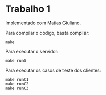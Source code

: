 # Trabalho 1

Implementado com Matias Giuliano.

Para compilar o código, basta compilar:

    make

Para executar o servidor:

    make runS

Para executar os casos de teste dos clientes:

    make runC1
    make runC2
    make runC3
